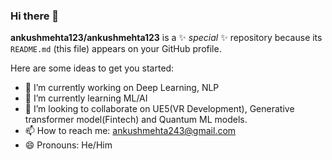 ### Hi there 👋

**ankushmehta123/ankushmehta123** is a ✨ _special_ ✨ repository because its `README.md` (this file) appears on your GitHub profile.

Here are some ideas to get you started:

- 🔭 I’m currently working on Deep Learning, NLP 
- 🌱 I’m currently learning ML/AI
- 👯 I’m looking to collaborate on UE5(VR Development), Generative transformer model(Fintech) and Quantum ML models.
- 📫 How to reach me: ankushmehta243@gmail.com
- 😄 Pronouns: He/Him

